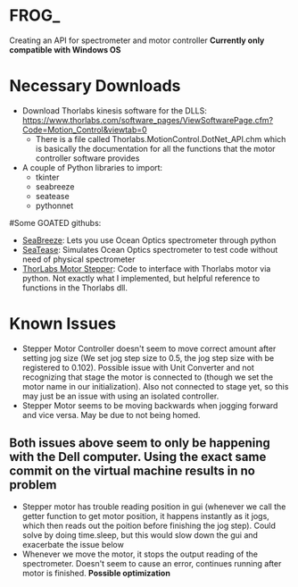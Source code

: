 # FROG_
Creating an API for spectrometer and motor controller
**Currently only compatible with Windows OS**

# Necessary Downloads
* Download Thorlabs kinesis software for the DLLS: https://www.thorlabs.com/software_pages/ViewSoftwarePage.cfm?Code=Motion_Control&viewtab=0
  * There is a file called Thorlabs.MotionControl.DotNet_API.chm which is basically the documentation for all the functions that the motor controller software provides
* A couple of Python libraries to import:
  * tkinter
  * seabreeze
  * seatease
  * pythonnet

#Some GOATED githubs:
* [SeaBreeze](https://github.com/ap--/python-seabreeze): Lets you use Ocean Optics spectrometer through python
* [SeaTease](https://github.com/jonathanvanschenck/python-seatease): Simulates Ocean Optics spectrometer to test code without need of physical spectrometer
* [ThorLabs Motor Stepper](https://github.com/rwalle/py_thorlabs_ctrl/blob/master/py_thorlabs_ctrl/kinesis/motor.py): Code to interface with Thorlabs motor via python. Not exactly what I implemented, but helpful reference to functions in the Thorlabs dll.

# Known Issues
* Stepper Motor Controller doesn't seem to move correct amount after setting jog size (We set jog step size to 0.5, the jog step size with be registered to 0.102). Possible issue with Unit Converter and not recognizing that stage the motor is connected to (though we set the motor name in our initialization). Also not connected to stage yet, so this may just be an issue with using an isolated controller.
* Stepper Motor seems to be moving backwards when jogging forward and vice versa. May be due to not being homed.
## Both issues above seem to only be happening with the Dell computer. Using the exact same commit on the virtual machine results in no problem
* Stepper motor has trouble reading position in gui (whenever we call the getter function to get motor position, it happens instantly as it jogs, which then reads out the poition before finishing the jog step). Could solve by doing time.sleep, but this would slow down the gui and exacerbate the issue below
* Whenever we move the motor, it stops the output reading of the spectrometer. Doesn't seem to cause an error, continues running after motor is finished. **Possible optimization**
